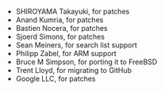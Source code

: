 - SHIROYAMA Takayuki, for patches
- Anand Kumria, for patches
- Bastien Nocera, for patches
- Sjoerd Simons, for patches
- Sean Meiners, for search list support
- Philipp Zabel, for ARM support
- Bruce M Simpson, for porting it to FreeBSD
- Trent Lloyd, for migrating to GitHub
- Google LLC, for patches
